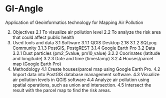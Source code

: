 # GI-Angle
Application of Geoinformatics technology for Mapping Air Pollution

2.  Objectives
2.1 To visualize air pollution level
2.2 To analyze the risk area that could affect public health
3. Used tools and data
3.1 Software
       3.1.1 QGIS Desktop 2.18
       3.1.2 SQLyog Community
       3.1.3 PostGIS, PostgREST
       3.1.4 Google Earth Pro
3.2 Data
       3.2.1 Dust particles (pm2_5value, pm10_value)
       3.2.2 Coorinates (latitude and longitude)
       3.2.3 Date and time (timestamp)
       3.2.4 Houses/parcel map (Google Earth Pro)
4. Methodology
4.1 Create houses/parcel map using Google Earth Pro.
4.2 Import data into PostGIS database management software.
4.3 Visualize air pollution levels in QGIS software
4.4 Analyze air pollution using spatial operations, such as union and intersection.
4.5 Intersect the result with the parcel map to find the risk areas.
